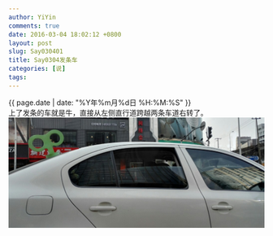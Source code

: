 ```yaml
---
author: YiYin
comments: true
date: 2016-03-04 18:02:12 +0800
layout: post
slug: Say030401
title: Say0304发条车
categories: [说]
tags:
---
```

<div class="saying">
<div class="timestamp">{{ page.date | date: "%Y年%m月%d日 %H:%M:%S" }}</div>
上了发条的车就是牛，直接从左侧直行道跨越两条车道右转了。<br/>
<img src="/public/images/niuche.jpg"/>
</div>
